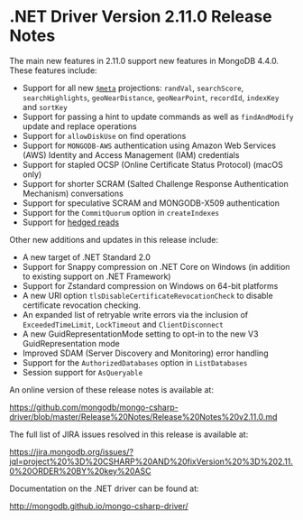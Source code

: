 # .NET Driver Version 2.11.0 Release Notes

The main new features in 2.11.0 support new features in MongoDB 4.4.0. These features include:

* Support for all new
  [``$meta``](https://docs.mongodb.com/manual/reference/operator/projection/meta/)
  projections: `randVal`, `searchScore`, `searchHighlights`,
  `geoNearDistance`, `geoNearPoint`, `recordId`, `indexKey` and
  `sortKey`
* Support for passing a hint to update commands as well as
  `findAndModify` update and replace operations
* Support for `allowDiskUse` on find operations
* Support for `MONGODB-AWS` authentication using Amazon Web Services
  (AWS) Identity and Access Management (IAM) credentials
* Support for stapled OCSP (Online Certificate Status Protocol) (macOS only)
* Support for shorter SCRAM (Salted Challenge Response Authentication Mechanism) conversations
* Support for speculative SCRAM and MONGODB-X509 authentication
* Support for the `CommitQuorum` option in `createIndexes`
* Support for [hedged reads](https://docs.mongodb.com/master/core/read-preference-hedge-option/index.html)

Other new additions and updates in this release include:

* A new target of .NET Standard 2.0
* Support for Snappy compression on .NET Core on Windows (in addition
  to existing support on .NET Framework)
* Support for Zstandard compression on Windows on 64-bit platforms
* A new URI option `tlsDisableCertificateRevocationCheck` to disable
  certificate revocation checking.
* An expanded list of retryable write errors via the inclusion of
  `ExceededTimeLimit`, `LockTimeout` and `ClientDisconnect`
* A new GuidRepresentationMode setting to opt-in to the new V3 GuidRepresentation mode
* Improved SDAM (Server Discovery and Monitoring) error handling
* Support for the `AuthorizedDatabases` option in `ListDatabases`
* Session support for `AsQueryable`

An online version of these release notes is available at:

https://github.com/mongodb/mongo-csharp-driver/blob/master/Release%20Notes/Release%20Notes%20v2.11.0.md

The full list of JIRA issues resolved in this release is available at:

https://jira.mongodb.org/issues/?jql=project%20%3D%20CSHARP%20AND%20fixVersion%20%3D%202.11.0%20ORDER%20BY%20key%20ASC

Documentation on the .NET driver can be found at:

http://mongodb.github.io/mongo-csharp-driver/
